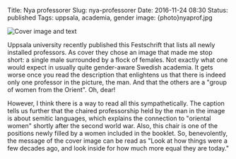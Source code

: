 Title: Nya professorer
Slug: nya-professorer
Date: 2016-11-24 08:30
Status: published
Tags: uppsala, academia, gender
image: {photo}nyaprof.jpg

![Cover image and text]({photo}nyaprof.jpg)

Uppsala university recently published this Festschrift that lists all newly installed professors. As cover they chose 
an image that made me stop short: a single male surrounded by a flock of females. Not exactly what one would
expect in usually quite gender-aware Swedish academia. It gets worse once you read the description
that enlightens us that there is indeed only one professor in the picture, the man. And that the others are a "group
of women from the Orient". Oh, dear!

However, I think there is a way to read all this sympathetically. The caption tells us further that the
chaired professorship held by the man in the image is about semitic languages, which explains the connection to 
"oriental women" shortly after the second world war. Also, this chair is one of the positions newly filled
by a women included in the booklet. So, benevolently, the message of the cover image can be read as "Look
at how things were a few decades ago, and look inside for how much more equal they are today."
